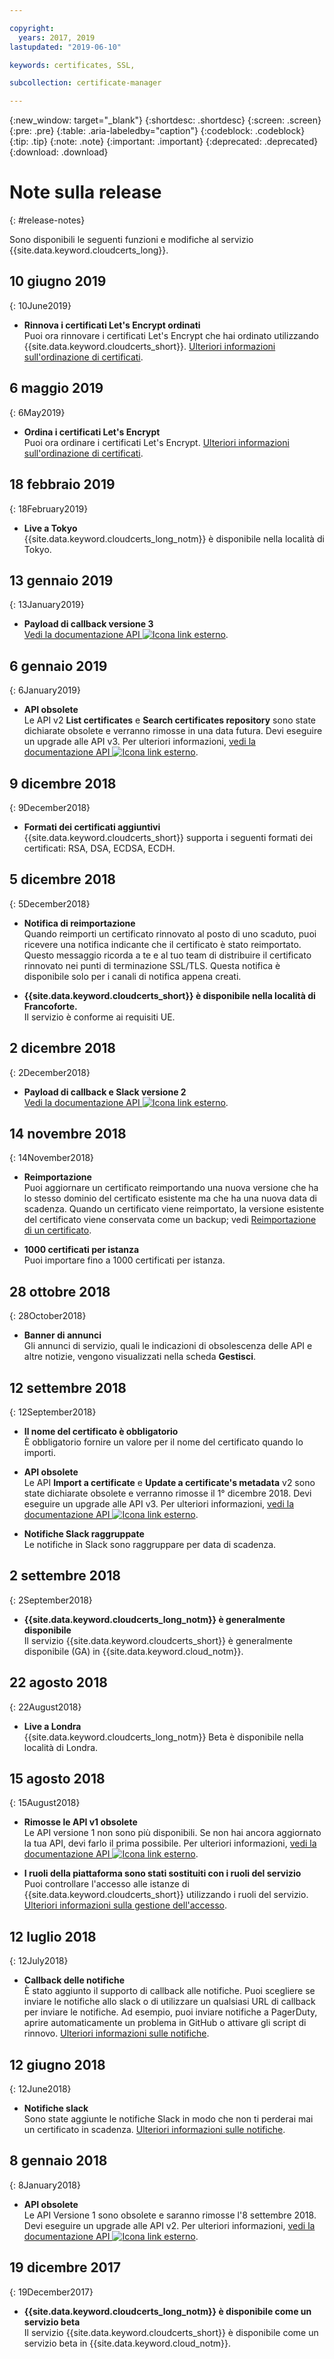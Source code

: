 ```yaml
---

copyright:
  years: 2017, 2019
lastupdated: "2019-06-10"

keywords: certificates, SSL,

subcollection: certificate-manager

---
```


{:new_window: target="_blank"}
{:shortdesc: .shortdesc}
{:screen: .screen}
{:pre: .pre}
{:table: .aria-labeledby="caption"}
{:codeblock: .codeblock}
{:tip: .tip}
{:note: .note}
{:important: .important}
{:deprecated: .deprecated}
{:download: .download}

# Note sulla release
{: #release-notes}

Sono disponibili le seguenti funzioni e modifiche al servizio {{site.data.keyword.cloudcerts_long}}.


## 10 giugno 2019
{: 10June2019}

- **Rinnova i certificati Let's Encrypt ordinati**  
  Puoi ora rinnovare i certificati Let's Encrypt che hai ordinato utilizzando {{site.data.keyword.cloudcerts_short}}. [Ulteriori informazioni sull'ordinazione di certificati](/docs/services/certificate-manager?topic=certificate-manager-order-certificates).


## 6 maggio 2019
{: 6May2019}

- **Ordina i certificati Let's Encrypt**  
  Puoi ora ordinare i certificati Let's Encrypt. [Ulteriori informazioni sull'ordinazione di certificati](/docs/services/certificate-manager?topic=certificate-manager-order-certificates).

## 18 febbraio 2019
{: 18February2019}

- **Live a Tokyo**  
  {{site.data.keyword.cloudcerts_long_notm}} è disponibile nella località di Tokyo.

## 13 gennaio 2019
{: 13January2019}
- **Payload di callback versione 3**  
  [Vedi la documentazione API ![Icona link esterno](../../icons/launch-glyph.svg "Icona link esterno")](https://cloud.ibm.com/apidocs/certificate-manager).

## 6 gennaio 2019
{: 6January2019}
- **API obsolete**  
  Le API v2 **List certificates** e **Search certificates repository** sono state dichiarate obsolete e verranno rimosse in una data futura. Devi eseguire un upgrade alle API v3. Per ulteriori informazioni, [vedi la documentazione API ![Icona link esterno](../../icons/launch-glyph.svg "Icona link esterno")](https://cloud.ibm.com/apidocs/certificate-manager).

## 9 dicembre 2018
{: 9December2018}
- **Formati dei certificati aggiuntivi**    
{{site.data.keyword.cloudcerts_short}} supporta i seguenti formati dei certificati: RSA, DSA, ECDSA, ECDH.

## 5 dicembre 2018
{: 5December2018}
- **Notifica di reimportazione**    
Quando reimporti un certificato rinnovato al posto di uno scaduto, puoi ricevere una notifica indicante che il certificato è stato reimportato. Questo messaggio ricorda a te e al tuo team di distribuire il certificato rinnovato nei punti di terminazione SSL/TLS. Questa notifica è disponibile solo per i canali di notifica appena creati.

- **{{site.data.keyword.cloudcerts_short}} è disponibile nella località di Francoforte.**     
Il servizio è conforme ai requisiti UE.

## 2 dicembre 2018
{: 2December2018}
- **Payload di callback e Slack versione 2**  
  [Vedi la documentazione API ![Icona link esterno](../../icons/launch-glyph.svg "Icona link esterno")](https://cloud.ibm.com/apidocs/certificate-manager).

## 14 novembre 2018
{: 14November2018}

- **Reimportazione**  
  Puoi aggiornare un certificato reimportando una nuova versione che ha lo stesso dominio del certificato esistente ma che ha una nuova data di scadenza. Quando un certificato viene reimportato, la versione esistente del certificato viene conservata come un backup; vedi [Reimportazione di un certificato](/docs/services/certificate-manager?topic=certificate-manager-managing-certificates-from-the-dashboard#reimport-certificate).

- **1000 certificati per istanza**  
  Puoi importare fino a 1000 certificati per istanza.

## 28 ottobre 2018
{: 28October2018}

- **Banner di annunci**  
  Gli annunci di servizio, quali le indicazioni di obsolescenza delle API e altre notizie, vengono visualizzati nella scheda **Gestisci**.

## 12 settembre 2018
{: 12September2018}

- **Il nome del certificato è obbligatorio**  
  È obbligatorio fornire un valore per il nome del certificato quando lo importi.  

- **API obsolete**  
  Le API **Import a certificate** e **Update a certificate's metadata** v2 sono state dichiarate obsolete e verranno rimosse il 1° dicembre 2018. Devi eseguire un upgrade alle API v3. Per ulteriori informazioni, [vedi la documentazione API ![Icona link esterno](../../icons/launch-glyph.svg "Icona link esterno")](https://cloud.ibm.com/apidocs/certificate-manager).

- **Notifiche Slack raggruppate**  
  Le notifiche in Slack sono raggruppare per data di scadenza.

## 2 settembre 2018
{: 2September2018}

- **{{site.data.keyword.cloudcerts_long_notm}} è generalmente disponibile**  
  Il servizio {{site.data.keyword.cloudcerts_short}} è generalmente disponibile (GA) in {{site.data.keyword.cloud_notm}}.

## 22 agosto 2018
{: 22August2018}

- **Live a Londra**  
  {{site.data.keyword.cloudcerts_long_notm}} Beta è disponibile nella località di Londra.

## 15 agosto 2018
{: 15August2018}

- **Rimosse le API v1 obsolete**  
  Le API versione 1 non sono più disponibili. Se non hai ancora aggiornato la tua API, devi farlo il prima possibile. Per ulteriori informazioni, [vedi la documentazione API ![Icona link esterno](../../icons/launch-glyph.svg "Icona link esterno")](https://cloud.ibm.com/apidocs/).

- **I ruoli della piattaforma sono stati sostituiti con i ruoli del servizio**  
  Puoi controllare l'accesso alle istanze di {{site.data.keyword.cloudcerts_short}} utilizzando i ruoli del servizio. [Ulteriori informazioni sulla gestione dell'accesso](/docs/services/certificate-manager?topic=certificate-manager-managing-service-access-roles#managing-service-access-roles).

## 12 luglio 2018
{: 12July2018}

- **Callback delle notifiche**  
  È stato aggiunto il supporto di callback alle notifiche. Puoi scegliere se inviare le notifiche allo slack o di utilizzare un qualsiasi URL di callback per inviare le notifiche. Ad esempio, puoi inviare notifiche a PagerDuty, aprire automaticamente un problema in GitHub o attivare gli script di rinnovo. [Ulteriori informazioni sulle notifiche](/docs/services/certificate-manager?topic=certificate-manager-configuring-notifications#callback).

## 12 giugno 2018
{: 12June2018}

- **Notifiche slack**  
  Sono state aggiunte le notifiche Slack in modo che non ti perderai mai un certificato in scadenza. [Ulteriori informazioni sulle notifiche](/docs/services/certificate-manager?topic=certificate-manager-configuring-notifications#setup-callback).

## 8 gennaio 2018
{: 8January2018}

- **API obsolete**  
  Le API Versione 1 sono obsolete e saranno rimosse l'8 settembre 2018. Devi eseguire un upgrade alle API v2. Per ulteriori informazioni, [vedi la documentazione API ![Icona link esterno](../../icons/launch-glyph.svg "Icona link esterno")](https://cloud.ibm.com/apidocs/certificate-manager).

## 19 dicembre 2017
{: 19December2017}

- **{{site.data.keyword.cloudcerts_long_notm}} è disponibile come un servizio beta**  
  Il servizio {{site.data.keyword.cloudcerts_short}} è disponibile come un servizio beta in {{site.data.keyword.cloud_notm}}.

